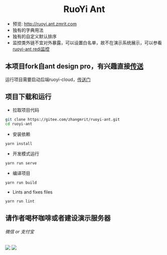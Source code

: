 <h1 align="center">RuoYi Ant</h1>

- 预览: http://ruoyi.ant.zmrit.com
- 独有的字典用法
- 独有的自定义默认排序
- 监控类外链不宜对外暴露，可以设置白名单，故不在演示系统展示，可以参看 [ruoyi-ant redi监控](http://redis.ant.zmrit.com/)


本项目fork自ant design pro，有兴趣直接[传送](https://pro.ant.design/)
----


运行项目需要启动后端ruoyi-cloud，[传送门](https://gitee.com/zhangmrit/ruoyi-cloud)

项目下载和运行
----

- 拉取项目代码
```bash
git clone https://gitee.com/zhangmrit/ruoyi-ant.git
cd ruoyi-ant
```

- 安装依赖
```
yarn install
```

- 开发模式运行
```
yarn run serve
```

- 编译项目
```
yarn run build
```

- Lints and fixes files
```
yarn run lint
```

##  请作者喝杯咖啡或者建设演示服务器

###### 微信 or 支付宝
<img src="https://gitee.com/zhangmrit/img/raw/master/contribute/wechat.png"/>
<img src="https://gitee.com/zhangmrit/img/raw/master/contribute/alipay.png"/>